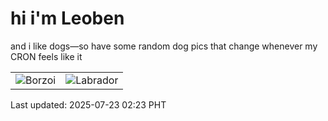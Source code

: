 # hi i'm Leoben

and i like dogs—so have some random dog pics that change whenever my CRON feels like it

|  |  |
|--------|----------|
| ![Borzoi](https://random-dog-vercel.vercel.app/api/random-borzoi?v=1753208595) | ![Labrador](https://random-dog-vercel.vercel.app/api/random-labrador?v=1753208595) |

Last updated: 2025-07-23 02:23 PHT
